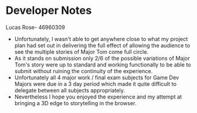 # Developer Notes

Lucas Rose- 46960309

- Unfortunately, I wasn't able to get anywhere close to what my project plan had set out in delivering the full effect of allowing the audience to see the multiple stories of Major Tom come full circle.
- As it stands on submission only 2/6 of the possible variations of Major Tom's story were up to standard and working functionally to be able to submit without ruining the continuity of the experience.
- Unfortunately all 4 major work / final exam subjects for Game Dev Majors were due in a 3 day period which made it quite difficult to delegate between all subjects appropriately.
- Nevertheless I hope you enjoyed the experience and my attempt at bringing a 3D edge to storytelling in the browser.